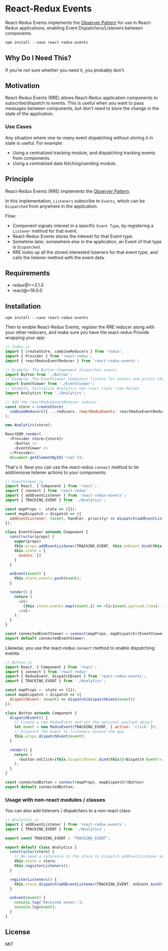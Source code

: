 React-Redux Events
==================

React-Redux Events implements the [Observer Pattern](https://en.wikipedia.org/wiki/Observer_pattern) for use in React-Redux applications, enabling Event Dispatchers/Listeners between components.

```js
npm install --save react-redux-events
```

## Why Do I Need This?

If you’re not sure whether you need it, you probably don’t.

## Motivation

React-Redux Events (RRE) allows React-Redux application components to subscribe/dispatch to events. This is useful when you want to pass messages between components, but don't need to store the change in the state of the application.

### Use Cases

Any situation where one-to-many event dispatching without storing it in state is useful. For example:
- Using a centralized tracking module, and dispatching tracking events from components.
- Using a centralized data fetching/sending module.

## Principle

React-Redux Events (RRE) implements the [Observer Pattern](https://en.wikipedia.org/wiki/Observer_pattern).

In this implementation, `Listeners` subscribe to `Events`, which can be `Dispatched` from anywhere in the application.

Flow:
- Component signals interest in a specific `Event Type`, by registering a `Listener` method for that event.
- React-Redux Events stores the interest for that Event type.
- Sometime later, somewhere else in the application, an Event of that type is `Dispatched`.
- RRE looks up all the stored interested listeners for that event type, and calls the listener method with the event data.

## Requirements
- redux@>=3.1.0
- react@>16.0.0

## Installation

```
npm install --save react-redux-events
```

Then to enable React-Redux Events, register the RRE reducer along with your other reducers, and make sure you have the react-redux Provide wrapping your app:

```js
// Index.js
import { createStore, combineReducers } from 'redux';
import { Provider } from 'react-redux';
import { reactReduxEventReducer } from 'react-redux-events';

// Example: The Button Component dispatches events
import Button from './Button';
// Example: The EventViewer Component listens for events and prints them
import EventViewer from './EventViewer';
// Example: Initialize Analytics non-react class (see below)
import Analytics from './Analytics';

// Add the reactReduxEventReducer reducer
const store = createStore(
  combineReducers({ ...reducers, reactReduxEvents: reactReduxEventReducer })
);

new Analytics(store);

ReactDOM.render(
  <Provider store={store}>
    <Button />
    <EventViewer />
  </Provider>,
  document.getElementById('root'));
```

That's it. Now you can use the react-redux `connect` method to tie add/remove listener actions to your components:

```js
// EventViewer.js
import React, { Component } from 'react';
import { connect } from 'react-redux'
import { addEventListener } from 'react-redux-events';
import { TRACKING_EVENT } from './Analytics';

const mapProps =  state => ({});
const mapDispatch = dispatch => ({
  addEventListener: (event, handler, priority) => dispatch(addEventListener(event, handler, priority))
});

class EventViewer extends Component {
  constructor(props) {
    super(props)
    this.props.addEventListener(TRACKING_EVENT, this.onEvent.bind(this));
    this.state = {
      events: []
    }
  }

  onEvent(event) {
    this.state.events.push(event);
  }

  render() {
    return (
      <ul>
        {this.state.events.map((event,i) => <li>{event.payload.time}: {event.payload.action}</li>)}
      </ul>
    );
  }
}

const connectedEventViewer = connect(mapProps, mapDispatch)(EventViewer)
export default connectedEventViewer;
```

Likewise, you use the react-redux `connect` method to enable dispatching events:

```js
// Button.js
import React, { Component } from 'react';
import { connect } from 'react-redux'
import { ReduxEvent, dispatchEvent } from 'react-redux-events';
import { TRACKING_EVENT } from './Analytics';

const mapProps =  state => ({});
const mapDispatch = dispatch => ({
  dispatchEvent: (event) => dispatch(dispatchEvent(event))
});

class Button extends Component {
  dispatchEvent() {
    // Create a new ReduxEvent and set the optional payload object
    let event = new ReduxEvent(TRACKING_EVENT, { action: 'click' });
    // Dispatch the event to listeners around the app
    this.props.dispatchEvent(event);
  }

  render() {
    return (
      <button onClick={this.dispatchEvent.bind(this)}>Dispatch Event!</button>
    );
  }
}

const connectedButton = connect(mapProps, mapDispatch)(Button)
export default connectedButton;
```

### Usage with non-react modules / classes
You can also add listeners / dispatchers to a non-react class:

```js
// Analytics.js
import { addEventListener } from 'react-redux-events';
import { TRACKING_EVENT } from './Analytics';

export const TRACKING_EVENT = 'TRACKING_EVENT';

export default class Analytics {
  constructor(store) {
    // We need a reference to the store to dispatch addEventListener methods
    this.store = store;
    this.registerListeners();
  }

  registerListeners() {
    this.store.dispatch(addEventListener(TRACKING_EVENT, onEvent.bind(this)));
  }

  onEvent(event) {
    console.log('Received event:');
    console.log(event);
  }
}
```

## License

MIT